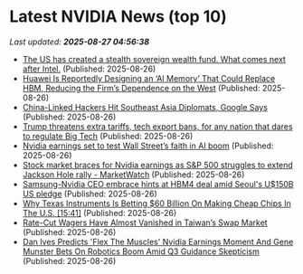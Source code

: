 # Latest NVIDIA News (top 10)
_Last updated: **2025-08-27 04:56:38**_

- [The US has created a stealth sovereign wealth fund. What comes next after Intel.](https://www.livemint.com/companies/the-us-has-created-a-stealth-sovereign-wealth-fund-what-comes-next-after-intel-11756182842965.html) (Published: 2025-08-26)
- [Huawei Is Reportedly Designing an ‘AI Memory’ That Could Replace HBM, Reducing the Firm’s Dependence on the West](https://wccftech.com/huawei-is-reportedly-designing-an-ai-memory-that-could-replace-hbm/) (Published: 2025-08-26)
- [China-Linked Hackers Hit Southeast Asia Diplomats, Google Says](https://www.insurancejournal.com/news/international/2025/08/26/836920.htm) (Published: 2025-08-26)
- [Trump threatens extra tariffs, tech export bans, for any nation that dares to regulate Big Tech](https://www.theregister.com/2025/08/26/trump_tech_tax_threat/) (Published: 2025-08-26)
- [Nvidia earnings set to test Wall Street’s faith in AI boom](https://biztoc.com/x/5c7ec318ec36dc3f) (Published: 2025-08-26)
- [Stock market braces for Nvidia earnings as S&P 500 struggles to extend Jackson Hole rally - MarketWatch](https://slashdot.org/firehose.pl?op=view&amp;id=178866890) (Published: 2025-08-26)
- [Samsung-Nvidia CEO embrace hints at HBM4 deal amid Seoul's U$150B US pledge](https://www.digitimes.com/news/a20250826VL207/business-samsung-alliance-nvidia-chairman.html) (Published: 2025-08-26)
- [Why Texas Instruments Is Betting $60 Billion On Making Cheap Chips In The U.S. [15:41]](https://freerepublic.com/focus/f-news/4336737/posts) (Published: 2025-08-26)
- [Rate-Cut Wagers Have Almost Vanished in Taiwan’s Swap Market](https://financialpost.com/pmn/business-pmn/rate-cut-wagers-have-almost-vanished-in-taiwans-swap-market) (Published: 2025-08-26)
- [Dan Ives Predicts 'Flex The Muscles' Nvidia Earnings Moment And Gene Munster Bets On Robotics Boom Amid Q3 Guidance Skepticism](https://biztoc.com/x/89547b655ad44121) (Published: 2025-08-26)
